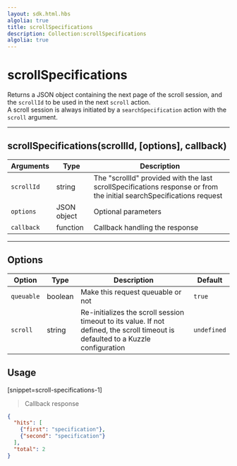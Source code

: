 ```yaml
---
layout: sdk.html.hbs
algolia: true
title: scrollSpecifications
description: Collection:scrollSpecifications
algolia: true
---
```

  

# scrollSpecifications
Returns a JSON object containing the next page of the scroll session, and the `scrollId` to be used in the next `scroll` action.  
A scroll session is always initiated by a `searchSpecification` action with the `scroll` argument.

---

## scrollSpecifications(scrollId, [options], callback)

| Arguments | Type | Description |
|---------------|---------|----------------------------------------|
| ``scrollId`` | string | The "scrollId" provided with the last scrollSpecifications response or from the initial searchSpecifications request |
| ``options`` | JSON object | Optional parameters |
| ``callback`` | function | Callback handling the response |

---

## Options

| Option | Type | Description | Default |
|---------------|---------|----------------------------------------|---------|
| ``queuable`` | boolean | Make this request queuable or not  | ``true`` |
| ``scroll`` | string | Re-initializes the scroll session timeout to its value. If not defined, the scroll timeout is defaulted to a Kuzzle configuration | ``undefined`` |

## Usage

[snippet=scroll-specifications-1]
> Callback response

```json
{
  "hits": [
    {"first": "specification"},
    {"second": "specification"}
  ],
  "total": 2
}
```